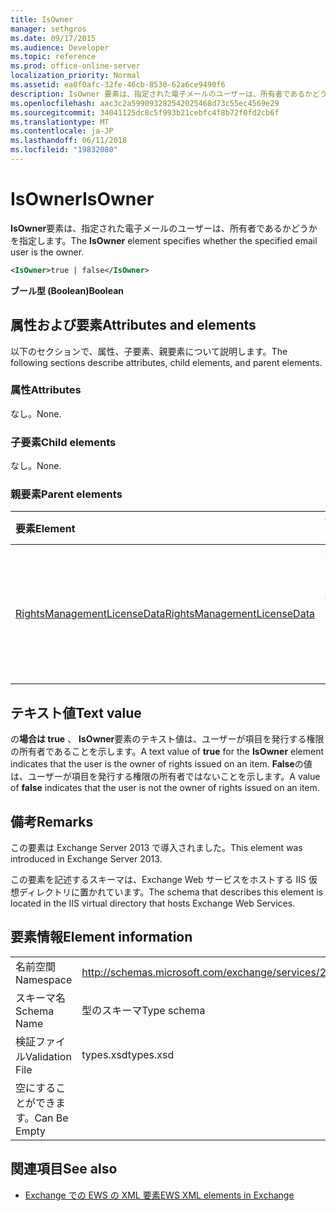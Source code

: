 ```yaml
---
title: IsOwner
manager: sethgros
ms.date: 09/17/2015
ms.audience: Developer
ms.topic: reference
ms.prod: office-online-server
localization_priority: Normal
ms.assetid: ea0f0afc-32fe-46cb-8530-62a6ce9490f6
description: IsOwner 要素は、指定された電子メールのユーザーは、所有者であるかどうかを指定します。
ms.openlocfilehash: aac3c2a599093282542025468d73c55ec4569e29
ms.sourcegitcommit: 34041125dc8c5f993b21cebfc4f8b72f0fd2cb6f
ms.translationtype: MT
ms.contentlocale: ja-JP
ms.lasthandoff: 06/11/2018
ms.locfileid: "19832080"
---
```

# <a name="isowner"></a><span data-ttu-id="1e087-103">IsOwner</span><span class="sxs-lookup"><span data-stu-id="1e087-103">IsOwner</span></span>

<span data-ttu-id="1e087-104">**IsOwner**要素は、指定された電子メールのユーザーは、所有者であるかどうかを指定します。</span><span class="sxs-lookup"><span data-stu-id="1e087-104">The **IsOwner** element specifies whether the specified email user is the owner.</span></span> 
  
```XML
<IsOwner>true | false</IsOwner>
```

 <span data-ttu-id="1e087-105">**ブール型 (Boolean)**</span><span class="sxs-lookup"><span data-stu-id="1e087-105">**Boolean**</span></span>
## <a name="attributes-and-elements"></a><span data-ttu-id="1e087-106">属性および要素</span><span class="sxs-lookup"><span data-stu-id="1e087-106">Attributes and elements</span></span>

<span data-ttu-id="1e087-107">以下のセクションで、属性、子要素、親要素について説明します。</span><span class="sxs-lookup"><span data-stu-id="1e087-107">The following sections describe attributes, child elements, and parent elements.</span></span>
  
### <a name="attributes"></a><span data-ttu-id="1e087-108">属性</span><span class="sxs-lookup"><span data-stu-id="1e087-108">Attributes</span></span>

<span data-ttu-id="1e087-109">なし。</span><span class="sxs-lookup"><span data-stu-id="1e087-109">None.</span></span>
  
### <a name="child-elements"></a><span data-ttu-id="1e087-110">子要素</span><span class="sxs-lookup"><span data-stu-id="1e087-110">Child elements</span></span>

<span data-ttu-id="1e087-111">なし。</span><span class="sxs-lookup"><span data-stu-id="1e087-111">None.</span></span>
  
### <a name="parent-elements"></a><span data-ttu-id="1e087-112">親要素</span><span class="sxs-lookup"><span data-stu-id="1e087-112">Parent elements</span></span>

|<span data-ttu-id="1e087-113">**要素**</span><span class="sxs-lookup"><span data-stu-id="1e087-113">**Element**</span></span>|<span data-ttu-id="1e087-114">**説明**</span><span class="sxs-lookup"><span data-stu-id="1e087-114">**Description**</span></span>|
|:-----|:-----|
|[<span data-ttu-id="1e087-115">RightsManagementLicenseData</span><span class="sxs-lookup"><span data-stu-id="1e087-115">RightsManagementLicenseData</span></span>](rightsmanagementlicensedata.md) <br/> |<span data-ttu-id="1e087-116">権限管理のライセンスについての情報を指定します。</span><span class="sxs-lookup"><span data-stu-id="1e087-116">Specifies information about the rights management license.</span></span>  <br/> |
   
## <a name="text-value"></a><span data-ttu-id="1e087-117">テキスト値</span><span class="sxs-lookup"><span data-stu-id="1e087-117">Text value</span></span>

<span data-ttu-id="1e087-118">の**場合は true** 、 **IsOwner**要素のテキスト値は、ユーザーが項目を発行する権限の所有者であることを示します。</span><span class="sxs-lookup"><span data-stu-id="1e087-118">A text value of **true** for the **IsOwner** element indicates that the user is the owner of rights issued on an item.</span></span> <span data-ttu-id="1e087-119">**False**の値は、ユーザーが項目を発行する権限の所有者ではないことを示します。</span><span class="sxs-lookup"><span data-stu-id="1e087-119">A value of **false** indicates that the user is not the owner of rights issued on an item.</span></span> 
  
## <a name="remarks"></a><span data-ttu-id="1e087-120">備考</span><span class="sxs-lookup"><span data-stu-id="1e087-120">Remarks</span></span>

<span data-ttu-id="1e087-121">この要素は Exchange Server 2013 で導入されました。</span><span class="sxs-lookup"><span data-stu-id="1e087-121">This element was introduced in Exchange Server 2013.</span></span>
  
<span data-ttu-id="1e087-122">この要素を記述するスキーマは、Exchange Web サービスをホストする IIS 仮想ディレクトリに置かれています。</span><span class="sxs-lookup"><span data-stu-id="1e087-122">The schema that describes this element is located in the IIS virtual directory that hosts Exchange Web Services.</span></span>
  
## <a name="element-information"></a><span data-ttu-id="1e087-123">要素情報</span><span class="sxs-lookup"><span data-stu-id="1e087-123">Element information</span></span>

|||
|:-----|:-----|
|<span data-ttu-id="1e087-124">名前空間</span><span class="sxs-lookup"><span data-stu-id="1e087-124">Namespace</span></span>  <br/> |http://schemas.microsoft.com/exchange/services/2006/types  <br/> |
|<span data-ttu-id="1e087-125">スキーマ名</span><span class="sxs-lookup"><span data-stu-id="1e087-125">Schema Name</span></span>  <br/> |<span data-ttu-id="1e087-126">型のスキーマ</span><span class="sxs-lookup"><span data-stu-id="1e087-126">Type schema</span></span>  <br/> |
|<span data-ttu-id="1e087-127">検証ファイル</span><span class="sxs-lookup"><span data-stu-id="1e087-127">Validation File</span></span>  <br/> |<span data-ttu-id="1e087-128">types.xsd</span><span class="sxs-lookup"><span data-stu-id="1e087-128">types.xsd</span></span>  <br/> |
|<span data-ttu-id="1e087-129">空にすることができます。</span><span class="sxs-lookup"><span data-stu-id="1e087-129">Can Be Empty</span></span>  <br/> ||
   
## <a name="see-also"></a><span data-ttu-id="1e087-130">関連項目</span><span class="sxs-lookup"><span data-stu-id="1e087-130">See also</span></span>



- [<span data-ttu-id="1e087-131">Exchange での EWS の XML 要素</span><span class="sxs-lookup"><span data-stu-id="1e087-131">EWS XML elements in Exchange</span></span>](ews-xml-elements-in-exchange.md)

